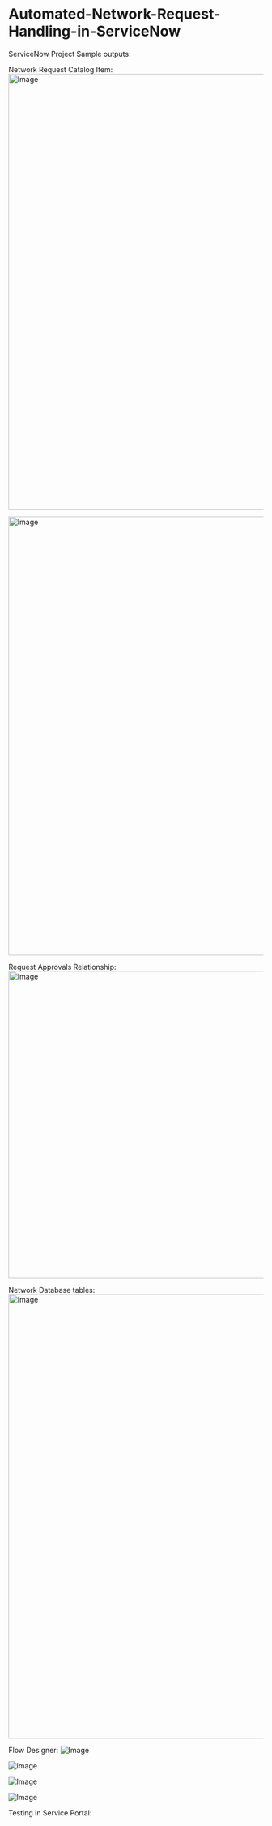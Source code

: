# Automated-Network-Request-Handling-in-ServiceNow
ServiceNow Project
Sample outputs:

Network Request Catalog Item:
<img width="1919" height="859" alt="Image" src="https://github.com/user-attachments/assets/7eb8ba54-bcbe-4190-bac0-14643ac9d0b3" />

<img width="1918" height="865" alt="Image" src="https://github.com/user-attachments/assets/dd82fe2f-7342-43da-a86c-8fcce23bf81c" />

Request Approvals Relationship:
<img width="1918" height="606" alt="Image" src="https://github.com/user-attachments/assets/e70e2f9e-f075-4d7f-ac08-09058b4bf58d" />

Network Database tables:
<img width="1919" height="876" alt="Image" src="https://github.com/user-attachments/assets/c8ecc4c3-7799-45ea-838b-88e3104e59f1" />

Flow Designer:
![Image](https://github.com/user-attachments/assets/71a61921-661e-4bbb-ae33-53d7951e2ab9)

![Image](https://github.com/user-attachments/assets/c458be32-834d-43ca-94f9-ce0fa638245e)

![Image](https://github.com/user-attachments/assets/c2c430ad-f93d-4e10-bd87-57901cbb1c9f)

![Image](https://github.com/user-attachments/assets/910be11d-e5d0-47d9-9d97-1217c09aa8d4)

Testing in Service Portal:
